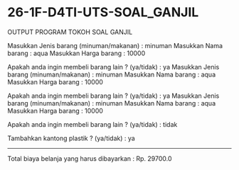 # 26-1F-D4TI-UTS-SOAL_GANJIL

OUTPUT PROGRAM TOKOH SOAL GANJIL 

Masukkan Jenis barang (minuman/makanan)            : minuman
Masukkan Nama barang                               : aqua
Masukkan Harga barang                              : 10000

Apakah anda ingin membeli barang lain ? (ya/tidak) : ya
Masukkan Jenis barang (minuman/makanan)            : minuman
Masukkan Nama barang                               : aqua
Masukkan Harga barang                              : 10000

Apakah anda ingin membeli barang lain ? (ya/tidak) : ya
Masukkan Jenis barang (minuman/makanan)            : minuman
Masukkan Nama barang                               : aqua
Masukkan Harga barang                              : 10000

Apakah anda ingin membeli barang lain ? (ya/tidak) : tidak

Tambahkan kantong plastik ? (ya/tidak)             : ya

--------------------------------------------------------------------
Total biaya belanja yang harus dibayarkan          : Rp. 29700.0
